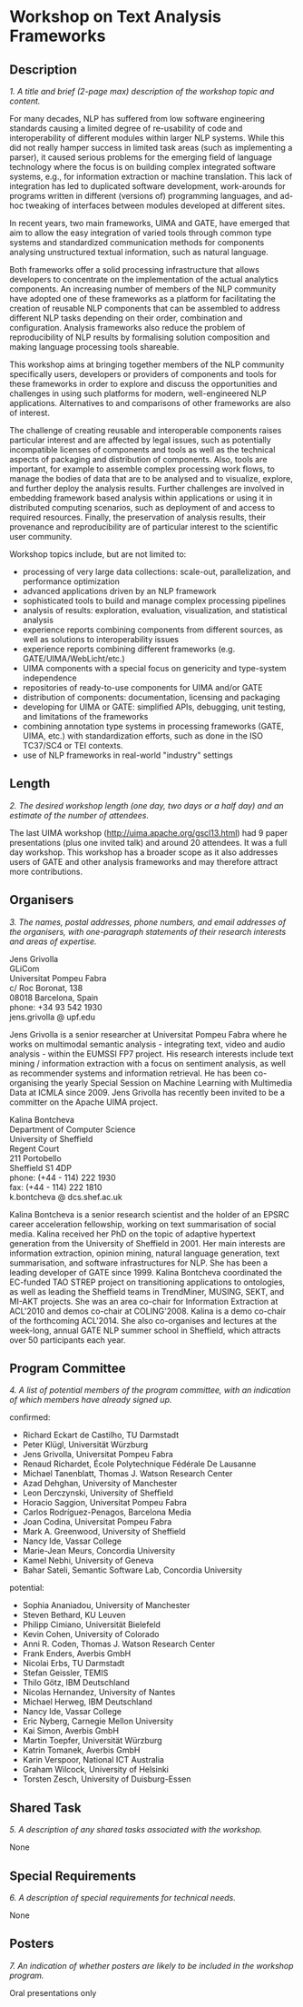 Workshop on Text Analysis Frameworks
====================================

Description
-----------
 _1. A title and brief (2-page max) description of the workshop topic and content._

 
For many decades, NLP has suffered from low software engineering standards causing a limited degree of re-usability of code and interoperability of different modules within larger NLP systems. While this did not really hamper success in limited task areas (such as implementing a parser), it caused serious problems for the emerging field of language technology where the focus is on building complex integrated software systems, e.g., for information extraction or machine translation. This lack of integration has led to duplicated software development, work-arounds for programs written in different (versions of) programming languages, and ad-hoc tweaking of interfaces between modules developed at different sites.

In recent years, two main frameworks, UIMA and GATE, have emerged that aim to allow the easy integration of varied tools through common type systems and standardized communication methods for components analysing unstructured textual information, such as natural language.

Both frameworks offer a solid processing infrastructure that allows developers to concentrate on the implementation of the actual analytics components. An increasing number of members of the NLP community have adopted one of these frameworks as a platform for facilitating the creation of reusable NLP components that can be assembled to address different NLP tasks depending on their order, combination and configuration. Analysis frameworks also reduce the problem of reproducibility of NLP results by formalising solution composition and making language processing tools shareable.

This workshop aims at bringing together members of the NLP community specifically users, developers or providers of components and tools for these frameworks in order to explore and discuss the opportunities and challenges in using such platforms for modern, well-engineered NLP applications. Alternatives to and comparisons of other frameworks are also of interest.

The challenge of creating reusable and interoperable components raises particular interest and are affected by legal issues, such as potentially incompatible licenses of components and tools as well as the technical aspects of packaging and distribution of components. Also, tools are important, for example to assemble complex processing work flows, to manage the bodies of data that are to be analysed and to visualize, explore, and further deploy the analysis results. Further challenges are involved in embedding framework based analysis within applications or using it in distributed computing scenarios, such as deployment of and access to required resources. Finally, the preservation of analysis results, their provenance and reproducibility are of particular interest to the scientific user community.

Workshop topics include, but are not limited to: 
* processing of very large data collections: scale-out, parallelization, and performance optimization
* advanced applications driven by an NLP framework
* sophisticated tools to build and manage complex processing pipelines
* analysis of results: exploration, evaluation, visualization, and statistical analysis
* experience reports combining components from different sources, as well as solutions to interoperability issues
* experience reports combining different frameworks (e.g. GATE/UIMA/WebLicht/etc.)
* UIMA components with a special focus on genericity and type-system independence
* repositories of ready-to-use components for UIMA and/or GATE
* distribution of components: documentation, licensing and packaging
* developing for UIMA or GATE: simplified APIs, debugging, unit testing, and limitations of the frameworks
* combining annotation type systems in processing frameworks (GATE, UIMA, etc.) with standardization efforts, such as done in the ISO TC37/SC4 or TEI contexts.
* use of NLP frameworks in real-world "industry" settings
 
Length
------
 _2. The desired workshop length (one day, two days or a half day) and an estimate of the number of attendees._

The last UIMA workshop (http://uima.apache.org/gscl13.html) had 9 paper presentations (plus one invited talk) and around 20 attendees.  It was a full day workshop.  This workshop has a broader scope as it also addresses users of GATE and other analysis frameworks and may therefore attract more contributions.
 
Organisers
----------
 _3. The names, postal addresses, phone numbers, and email addresses of the organisers, with one-paragraph statements of their research interests and areas of expertise._

Jens Grivolla  
GLiCom  
Universitat Pompeu Fabra  
c/ Roc Boronat, 138  
08018 Barcelona, Spain  
phone: +34 93 542 1930  
jens.grivolla @ upf.edu  

Jens Grivolla is a senior researcher at Universitat Pompeu Fabra where he works on multimodal semantic analysis - integrating text, video and audio analysis - within the EUMSSI FP7 project. His research interests include text mining / information extraction with a focus on sentiment analysis, as well as recommender systems and information retrieval.  He has been co-organising the yearly Special Session on Machine Learning with Multimedia Data at ICMLA since 2009.  Jens Grivolla has recently been invited to be a committer on the Apache UIMA project.

Kalina Bontcheva  
Department of Computer Science  
University of Sheffield  
Regent Court  
211 Portobello  
Sheffield S1 4DP  
phone: (+44 - 114) 222 1930  
fax: (+44 - 114) 222 1810  
k.bontcheva @ dcs.shef.ac.uk  

Kalina Bontcheva is a senior research scientist and the holder of an EPSRC career acceleration fellowship, working on text summarisation of social media. Kalina received her PhD on the topic of adaptive hypertext generation from the University of Sheffield in 2001. Her main interests are information extraction, opinion mining, natural language generation, text summarisation, and software infrastructures for NLP. She has been a leading developer of GATE since 1999. Kalina Bontcheva coordinated the EC-funded TAO STREP project on transitioning applications to ontologies, as well as leading the Sheffield teams in TrendMiner, MUSING, SEKT, and MI-AKT projects. She was an area co-chair for Information Extraction at ACL'2010 and demos co-chair at COLING'2008. Kalina is a demo co-chair of the forthcoming ACL'2014. She also co-organises and lectures at the week-long, annual GATE NLP summer school in Sheffield, which attracts over 50 participants each year.

Program Committee
-----------------
 _4. A list of potential members of the program committee, with an indication of which members have already signed up._

confirmed:
* Richard Eckart de Castilho, TU Darmstadt
* Peter Klügl, Universität Würzburg
* Jens Grivolla, Universitat Pompeu Fabra
* Renaud Richardet, École Polytechnique Fédérale De Lausanne
* Michael Tanenblatt, Thomas J. Watson Research Center
* Azad Dehghan, University of Manchester
* Leon Derczynski, University of Sheffield
* Horacio Saggion, Universitat Pompeu Fabra
* Carlos Rodríguez-Penagos, Barcelona Media
* Joan Codina, Universitat Pompeu Fabra
* Mark A. Greenwood, University of Sheffield
* Nancy Ide, Vassar College
* Marie-Jean Meurs, Concordia University
* Kamel Nebhi, University of Geneva
* Bahar Sateli, Semantic Software Lab, Concordia University

potential:
* Sophia Ananiadou, University of Manchester
* Steven Bethard, KU Leuven
* Philipp Cimiano, Universität Bielefeld
* Kevin Cohen, University of Colorado
* Anni R. Coden, Thomas J. Watson Research Center
* Frank Enders, Averbis GmbH
* Nicolai Erbs, TU Darmstadt
* Stefan Geissler, TEMIS
* Thilo Götz, IBM Deutschland
* Nicolas Hernandez, University of Nantes
* Michael Herweg, IBM Deutschland
* Nancy Ide, Vassar College
* Eric Nyberg, Carnegie Mellon University
* Kai Simon, Averbis GmbH
* Martin Toepfer, Universität Würzburg
* Katrin Tomanek, Averbis GmbH
* Karin Verspoor, National ICT Australia
* Graham Wilcock, University of Helsinki
* Torsten Zesch, University of Duisburg-Essen

Shared Task
-----------
 _5. A description of any shared tasks associated with the workshop._
 
None

Special Requirements
---
 _6. A description of special requirements for technical needs._
 
None

Posters
---
 _7. An indication of whether posters are likely to be included in the workshop program._
 
Oral presentations only
